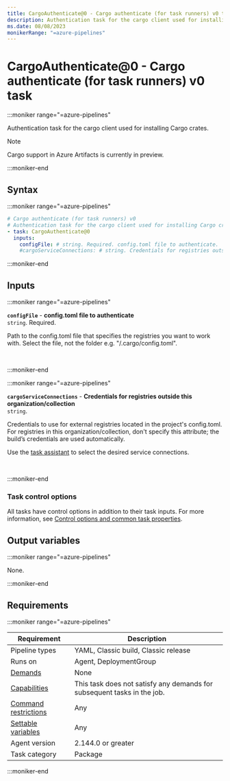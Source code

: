 ```yaml
---
title: CargoAuthenticate@0 - Cargo authenticate (for task runners) v0 task
description: Authentication task for the cargo client used for installing Cargo crates distribution.
ms.date: 08/08/2023
monikerRange: "=azure-pipelines"
---
```


# CargoAuthenticate@0 - Cargo authenticate (for task runners) v0 task

<!-- :::description::: -->
:::moniker range="=azure-pipelines"

<!-- :::editable-content name="description"::: -->
Authentication task for the cargo client used for installing Cargo crates.

> [!NOTE]
> Cargo support in Azure Artifacts is currently in preview.
<!-- :::editable-content-end::: -->

:::moniker-end
<!-- :::description-end::: -->

<!-- :::syntax::: -->
## Syntax

:::moniker range="=azure-pipelines"

```yaml
# Cargo authenticate (for task runners) v0
# Authentication task for the cargo client used for installing Cargo crates distribution.
- task: CargoAuthenticate@0
  inputs:
    configFile: # string. Required. config.toml file to authenticate. 
    #cargoServiceConnections: # string. Credentials for registries outside this organization/collection.
```

:::moniker-end
<!-- :::syntax-end::: -->

<!-- :::inputs::: -->
## Inputs

<!-- :::item name="configFile"::: -->
:::moniker range="=azure-pipelines"

**`configFile`** - **config.toml file to authenticate**<br>
`string`. Required.<br>
<!-- :::editable-content name="helpMarkDown"::: -->
Path to the config.toml file that specifies the registries you want to work with. Select the file, not the folder e.g. "/.cargo/config.toml".
<!-- :::editable-content-end::: -->
<br>

:::moniker-end
<!-- :::item-end::: -->
<!-- :::item name="cargoServiceConnections"::: -->
:::moniker range="=azure-pipelines"

**`cargoServiceConnections`** - **Credentials for registries outside this organization/collection**<br>
`string`.<br>
<!-- :::editable-content name="helpMarkDown"::: -->
Credentials to use for external registries located in the project's config.toml. For registries in this organization/collection, don't specify this attribute; the build’s credentials are used automatically.

Use the [task assistant](/azure/devops/pipelines/get-started/yaml-pipeline-editor#use-task-assistant) to select the desired service connections.
<!-- :::editable-content-end::: -->
<br>

:::moniker-end
<!-- :::item-end::: -->

### Task control options

All tasks have control options in addition to their task inputs. For more information, see [Control options and common task properties](/azure/devops/pipelines/yaml-schema/steps-task#common-task-properties).
<!-- :::inputs-end::: -->

<!-- :::outputVariables::: -->
## Output variables

:::moniker range="=azure-pipelines"

None.

:::moniker-end
<!-- :::outputVariables-end::: -->

<!-- :::remarks::: -->
<!-- :::editable-content name="remarks"::: -->
<!-- :::editable-content-end::: -->
<!-- :::remarks-end::: -->

<!-- :::examples::: -->
<!-- :::editable-content name="examples"::: -->
<!-- :::editable-content-end::: -->
<!-- :::examples-end::: -->

<!-- :::properties::: -->
## Requirements

:::moniker range="=azure-pipelines"

| Requirement | Description |
|-------------|-------------|
| Pipeline types | YAML, Classic build, Classic release |
| Runs on | Agent, DeploymentGroup |
| [Demands](/azure/devops/pipelines/process/demands) | None |
| [Capabilities](/azure/devops/pipelines/agents/agents#capabilities) | This task does not satisfy any demands for subsequent tasks in the job. |
| [Command restrictions](/azure/devops/pipelines/security/templates#agent-logging-command-restrictions) | Any |
| [Settable variables](/azure/devops/pipelines/security/templates#agent-logging-command-restrictions) | Any |
| Agent version |  2.144.0 or greater |
| Task category | Package |

:::moniker-end
<!-- :::properties-end::: -->

<!-- :::see-also::: -->
<!-- :::editable-content name="seeAlso"::: -->
<!-- :::editable-content-end::: -->
<!-- :::see-also-end::: -->